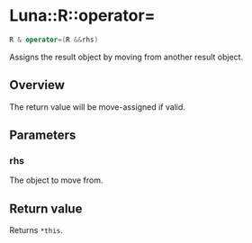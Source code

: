 # Luna::R::operator=

```c++
R & operator=(R &&rhs)
```

Assigns the result object by moving from another result object. 

## Overview
The return value will be move-assigned if valid. 

## Parameters
### rhs
The object to move from. 

## Return value
Returns `*this`. 

